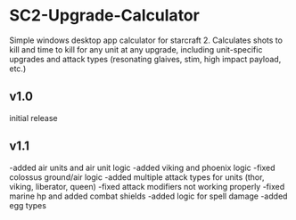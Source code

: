 # SC2-Upgrade-Calculator

Simple windows desktop app calculator for starcraft 2. Calculates  shots to kill and time to kill for any unit at any upgrade, including unit-specific upgrades and attack types (resonating glaives, stim, high impact payload, etc.)

v1.0
---
initial release

v1.1
---
-added air units and air unit logic
    -added viking and phoenix logic
    -fixed colossus ground/air logic
-added multiple attack types for units (thor, viking, liberator, queen)
-fixed attack modifiers not working properly
-fixed marine hp and added combat shields
-added logic for spell damage
-added egg types
